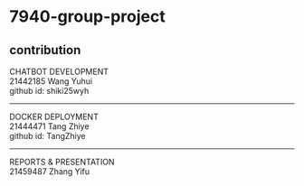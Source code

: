 # 7940-group-project
contribution
-------------------------
CHATBOT DEVELOPMENT  
21442185 Wang Yuhui   
github id: shiki25wyh  

-------------------------
DOCKER DEPLOYMENT  
21444471 Tang Zhiye  
github id: TangZhiye  

------------------------
REPORTS & PRESENTATION  
21459487 Zhang Yifu
